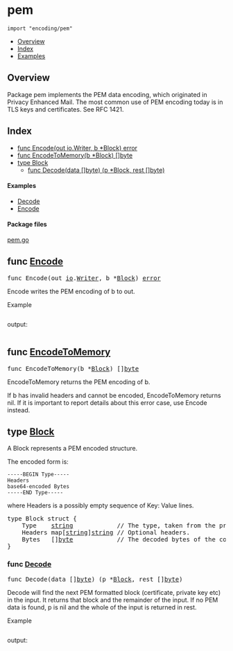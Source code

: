 

# pem
`import "encoding/pem"`

* [Overview](#pkg-overview)
* [Index](#pkg-index)
* [Examples](#pkg-examples)

## <a id="pkg-overview">Overview</a>
Package pem implements the PEM data encoding, which originated in Privacy
Enhanced Mail. The most common use of PEM encoding today is in TLS keys and
certificates. See RFC 1421.




## <a id="pkg-index">Index</a>
* [func Encode(out io.Writer, b *Block) error](#Encode)
* [func EncodeToMemory(b *Block) []byte](#EncodeToMemory)
* [type Block](#Block)
  * [func Decode(data []byte) (p *Block, rest []byte)](#Decode)


#### <a id="pkg-examples">Examples</a>
* [Decode](#example_Decode)
* [Encode](#example_Encode)


#### <a id="pkg-files">Package files</a>
[pem.go](https://golang.org/src/encoding/pem/pem.go) 






## <a id="Encode">func</a> [Encode](https://golang.org/src/encoding/pem/pem.go?s=6968:7010#L254)
<pre>func Encode(out <a href="/pkg/io/">io</a>.<a href="/pkg/io/#Writer">Writer</a>, b *<a href="#Block">Block</a>) <a href="/pkg/builtin/#error">error</a></pre>
Encode writes the PEM encoding of b to out.



<a id="example_Encode">Example</a>


```go
```

output:
```txt
```

## <a id="EncodeToMemory">func</a> [EncodeToMemory](https://golang.org/src/encoding/pem/pem.go?s=8702:8738#L324)
<pre>func EncodeToMemory(b *<a href="#Block">Block</a>) []<a href="/pkg/builtin/#byte">byte</a></pre>
EncodeToMemory returns the PEM encoding of b.

If b has invalid headers and cannot be encoded,
EncodeToMemory returns nil. If it is important to
report details about this error case, use Encode instead.





## <a id="Block">type</a> [Block](https://golang.org/src/encoding/pem/pem.go?s=669:934#L17)
A Block represents a PEM encoded structure.

The encoded form is:


	-----BEGIN Type-----
	Headers
	base64-encoded Bytes
	-----END Type-----

where Headers is a possibly empty sequence of Key: Value lines.


<pre>type Block struct {
<span id="Block.Type"></span>    Type    <a href="/pkg/builtin/#string">string</a>            <span class="comment">// The type, taken from the preamble (i.e. &#34;RSA PRIVATE KEY&#34;).</span>
<span id="Block.Headers"></span>    Headers map[<a href="/pkg/builtin/#string">string</a>]<a href="/pkg/builtin/#string">string</a> <span class="comment">// Optional headers.</span>
<span id="Block.Bytes"></span>    Bytes   []<a href="/pkg/builtin/#byte">byte</a>            <span class="comment">// The decoded bytes of the contents. Typically a DER encoded ASN.1 structure.</span>
}
</pre>









### <a id="Decode">func</a> [Decode](https://golang.org/src/encoding/pem/pem.go?s=2505:2553#L76)
<pre>func Decode(data []<a href="/pkg/builtin/#byte">byte</a>) (p *<a href="#Block">Block</a>, rest []<a href="/pkg/builtin/#byte">byte</a>)</pre>
Decode will find the next PEM formatted block (certificate, private key
etc) in the input. It returns that block and the remainder of the input. If
no PEM data is found, p is nil and the whole of the input is returned in
rest.



<a id="example_Decode">Example</a>


```go
```

output:
```txt
```








